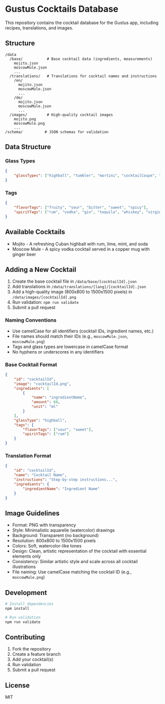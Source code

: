 # Gustus Cocktails Database

This repository contains the cocktail database for the Gustus app, including recipes, translations, and images.

## Structure

```
/data
  /base/           # Base cocktail data (ingredients, measurements)
    mojito.json
    moscowMule.json
    ...
  /translations/   # Translations for cocktail names and instructions
    /en/
      mojito.json
      moscowMule.json
      ...
    /de/
      mojito.json
      moscowMule.json
      ...
  /images/         # High-quality cocktail images
    mojito.png
    moscowMule.png
    ...
/schema/          # JSON schemas for validation
```

## Data Structure

### Glass Types

```json
{
    "glassTypes": ["highball", "tumbler", "martini", "cocktailCoupe", "hurricane", "mug", "wine"]
}
```

### Tags

```json
{
    "flavorTags": ["fruity", "sour", "bitter", "sweet", "spicy"],
    "spiritTags": ["rum", "vodka", "gin", "tequila", "whiskey", "virgin"]
}
```

## Available Cocktails

-   Mojito - A refreshing Cuban highball with rum, lime, mint, and soda
-   Moscow Mule - A spicy vodka cocktail served in a copper mug with ginger beer

## Adding a New Cocktail

1. Create the base cocktail file in `/data/base/[cocktailId].json`
2. Add translations in `/data/translations/[lang]/[cocktailId].json`
3. Add a high-quality image (800x800 to 1500x1500 pixels) in `/data/images/[cocktailId].png`
4. Run validation: `npm run validate`
5. Submit a pull request

### Naming Conventions

-   Use camelCase for all identifiers (cocktail IDs, ingredient names, etc.)
-   File names should match their IDs (e.g., `moscowMule.json`, `moscowMule.png`)
-   Tags and glass types are lowercase in camelCase format
-   No hyphens or underscores in any identifiers

### Base Cocktail Format

```json
{
    "id": "cocktailId",
    "image": "cocktailId.png",
    "ingredients": [
        {
            "name": "ingredientName",
            "amount": 60,
            "unit": "ml"
        }
    ],
    "glassType": "highball",
    "tags": {
        "flavorTags": ["sour", "sweet"],
        "spiritTags": ["rum"]
    }
}
```

### Translation Format

```json
{
    "id": "cocktailId",
    "name": "Cocktail Name",
    "instructions": "Step-by-step instructions...",
    "ingredients": {
        "ingredientName": "Ingredient Name"
    }
}
```

## Image Guidelines

-   Format: PNG with transparency
-   Style: Minimalistic aquarelle (watercolor) drawings
-   Background: Transparent (no background)
-   Resolution: 800x800 to 1500x1500 pixels
-   Colors: Soft, watercolor-like tones
-   Design: Clean, artistic representation of the cocktail with essential elements only
-   Consistency: Similar artistic style and scale across all cocktail illustrations
-   File naming: Use camelCase matching the cocktail ID (e.g., `moscowMule.png`)

## Development

```bash
# Install dependencies
npm install

# Run validation
npm run validate
```

## Contributing

1. Fork the repository
2. Create a feature branch
3. Add your cocktail(s)
4. Run validation
5. Submit a pull request

## License

MIT
